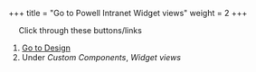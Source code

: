 +++
title = "Go to Powell Intranet Widget views"
weight = 2
+++

&emsp; Click through these buttons/links

1. [Go to Design](./to_intranet_design.md)
2. Under *Custom Components*, *Widget views*
